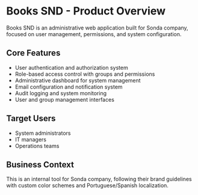 # Books SND - Product Overview

Books SND is an administrative web application built for Sonda company, focused on user management, permissions, and system configuration.

## Core Features
- User authentication and authorization system
- Role-based access control with groups and permissions
- Administrative dashboard for system management
- Email configuration and notification system
- Audit logging and system monitoring
- User and group management interfaces

## Target Users
- System administrators
- IT managers
- Operations teams

## Business Context
This is an internal tool for Sonda company, following their brand guidelines with custom color schemes and Portuguese/Spanish localization.
